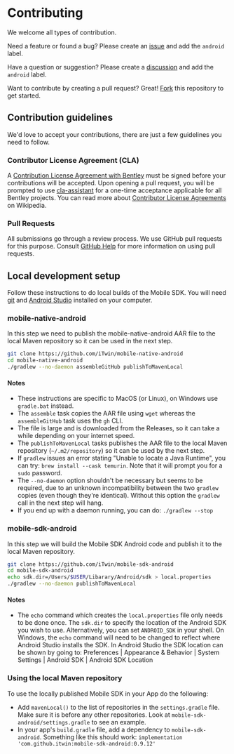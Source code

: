# Contributing

We welcome all types of contribution.

Need a feature or found a bug? Please create an [issue](hthttps://github.com/iTwin/itwinjs-core/issues) and add the `android` label.

Have a question or suggestion? Please create a [discussion](https://github.com/iTwin/itwinjs-core/discussions) and add the `android` label.

Want to contribute by creating a pull request? Great! [Fork](https://docs.github.com/en/get-started/quickstart/fork-a-repo#forking-a-repository)  this repository to get started.

## Contribution guidelines

We'd love to accept your contributions, there are just a few guidelines you need to follow.

### Contributor License Agreement (CLA)

A [Contribution License Agreement with Bentley](https://gist.github.com/imodeljs-admin/9a071844d3a8d420092b5cf360e978ca) must be signed before your contributions will be accepted. Upon opening a pull request, you will be prompted to use [cla-assistant](https://cla-assistant.io/) for a one-time acceptance applicable for all Bentley projects.
You can read more about [Contributor License Agreements](https://en.wikipedia.org/wiki/Contributor_License_Agreement) on Wikipedia.

### Pull Requests

All submissions go through a review process. We use GitHub pull requests for this purpose.
Consult [GitHub Help](https://help.github.com/articles/about-pull-requests/) for more information on using pull requests.

## Local development setup

Follow these instructions to do local builds of the Mobile SDK. You will need [git](https://git-scm.com/) and [Android Studio](https://developer.android.com/studio) installed on your computer.

### mobile-native-android

In this step we need to publish the mobile-native-android AAR file to the local Maven repository so it can be used in the next step.

```sh
git clone https://github.com/iTwin/mobile-native-android
cd mobile-native-android
./gradlew --no-daemon assembleGitHub publishToMavenLocal
```
#### Notes
- These instructions are specific to MacOS (or Linux), on Windows use `gradle.bat` instead.
- The `assemble` task copies the AAR file using `wget` whereas the `assembleGitHub` task uses the `gh` CLI.
- The file is large and is downloaded from the Releases, so it can take a while depending on your internet speed.
- The `publishToMavenLocal` tasks publishes the AAR file to the local Maven repository (`~/.m2/repository`) so it can be used by the next step.
- If `gradlew` issues an error stating "Unable to locate a Java Runtime", you can try: `brew install --cask temurin`. Note that it will prompt you for a `sudo` password.
- The `--no-daemon` option shouldn't be necessary but seems to be required, due to an unknown incompatibility between the two `gradlew` copies (even though they're identical). Without this option the `gradlew` call in the next step will hang.
- If you end up with a daemon running, you can do: `./gradlew --stop`

### mobile-sdk-android

In this step we will build the Mobile SDK Android code and publish it to the local Maven repository.

```sh
git clone https://github.com/iTwin/mobile-sdk-android
cd mobile-sdk-android
echo sdk.dir=/Users/$USER/Libarary/Android/sdk > local.properties
./gradlew --no-daemon publishToMavenLocal
```

#### Notes 
- The `echo` command which creates the `local.properties` file only needs to be done once. The `sdk.dir` to specify the location of the Android SDK you wish to use. Alternatively, you can set `ANDROID_SDK` in your shell. On Windows, the `echo` command will need to be changed to reflect where Android Studio installs the SDK. In Android Studio the SDK location can be shown by going to: Preferences | Appearance & Behavior | System Settings | Android SDK | Android SDK Location

### Using the local Maven repository

To use the locally published Mobile SDK in your App do the following:
- Add `mavenLocal()` to the list of repositories in the `settings.gradle` file. Make sure it is before any other repositories. Look at `mobile-sdk-android/settings.gradle` to see an example.
- In your app's `build.gradle` file, add a dependency to `mobile-sdk-android`. Something like this should work:
`implementation 'com.github.itwin:mobile-sdk-android:0.9.12'`

